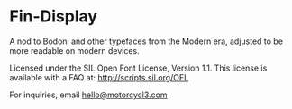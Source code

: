 # Fin-Display

A nod to Bodoni and other typefaces from the Modern era, adjusted to be more readable on modern devices.

Licensed under the SIL Open Font License, Version 1.1. This license is available with a FAQ at: http://scripts.sil.org/OFL

For inquiries, email hello@motorcycl3.com
